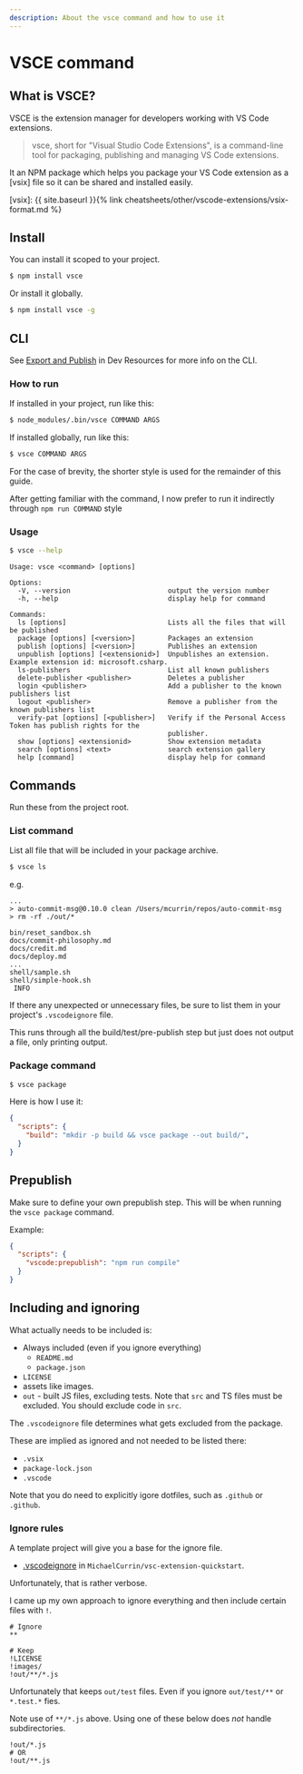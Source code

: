 ```yaml
---
description: About the vsce command and how to use it
---
```

# VSCE command


## What is VSCE?

VSCE is the extension manager for developers working with VS Code extensions.

> vsce, short for "Visual Studio Code Extensions", is a command-line tool for packaging, publishing and managing VS Code extensions.

It an NPM package which helps you package your VS Code extension as a [vsix] file so it can be shared and installed easily.

[vsix]: {{ site.baseurl }}{% link cheatsheets/other/vscode-extensions/vsix-format.md %}


## Install

You can install it scoped to your project.

```sh
$ npm install vsce
```

Or install it globally.

```sh
$ npm install vsce -g
```


## CLI

See [Export and Publish](https://michaelcurrin.github.io/dev-resources/resources/other/vscode-extensions/export-publish.html) in Dev Resources for more info on the CLI.

### How to run

If installed in your project, run like this:

```sh
$ node_modules/.bin/vsce COMMAND ARGS
```

If installed globally, run like this:

```sh
$ vsce COMMAND ARGS
```

For the case of brevity, the shorter style is used for the remainder of this guide.

After getting familiar with the command, I now prefer to run it indirectly through `npm run COMMAND` style


### Usage

```sh
$ vsce --help
```
```
Usage: vsce <command> [options]

Options:
  -V, --version                        output the version number
  -h, --help                           display help for command

Commands:
  ls [options]                         Lists all the files that will be published
  package [options] [<version>]        Packages an extension
  publish [options] [<version>]        Publishes an extension
  unpublish [options] [<extensionid>]  Unpublishes an extension. Example extension id: microsoft.csharp.
  ls-publishers                        List all known publishers
  delete-publisher <publisher>         Deletes a publisher
  login <publisher>                    Add a publisher to the known publishers list
  logout <publisher>                   Remove a publisher from the known publishers list
  verify-pat [options] [<publisher>]   Verify if the Personal Access Token has publish rights for the
                                       publisher.
  show [options] <extensionid>         Show extension metadata
  search [options] <text>              search extension gallery
  help [command]                       display help for command
```


## Commands

Run these from the project root.

### List command

List all file that will be included in your package archive.

```sh
$ vsce ls
```
e.g.

```
...
> auto-commit-msg@0.10.0 clean /Users/mcurrin/repos/auto-commit-msg
> rm -rf ./out/*

bin/reset_sandbox.sh
docs/commit-philosophy.md
docs/credit.md
docs/deploy.md
...
shell/sample.sh
shell/simple-hook.sh
 INFO
```

If there any unexpected or unnecessary files, be sure to list them in your project's `.vscodeignore` file.

This runs through all the build/test/pre-publish step but just does not output a file, only printing output.

### Package command

```sh
$ vsce package
```

Here is how I use it:

```json
{
  "scripts": {
    "build": "mkdir -p build && vsce package --out build/",
  }
}
```


## Prepublish

Make sure to define your own prepublish step. This will be when running the `vsce package` command.


Example: 

```json
{
  "scripts": {
    "vscode:prepublish": "npm run compile"
  }
}
```


## Including and ignoring

What actually needs to be included is:

- Always included (even if you ignore everything)
    - `README.md`
    - `package.json`
- `LICENSE`
- assets like images.
- `out` - built JS files, excluding tests. Note that `src` and TS files must be excluded.
You should exclude code in `src`.

The `.vscodeignore` file determines what gets excluded from the package. 

These are implied as ignored and not needed to be listed there:

- `.vsix`
- `package-lock.json`
- `.vscode`

Note that you do need to explicitly igore dotfiles, such as `.github` or `.github`. 

### Ignore rules

A template project will give you a base for the ignore file.

- [.vscodeignore](https://github.com/MichaelCurrin/vsc-extension-quickstart/blob/master/.vscodeignore) in `MichaelCurrin/vsc-extension-quickstart`.

Unfortunately, that is rather verbose.

I came up my own approach to ignore everything and then include certain files with `!`. 

```
# Ignore
**

# Keep
!LICENSE
!images/
!out/**/*.js
```

Unfortunately that keeps `out/test` files. Even if you ignore `out/test/**` or `*.test.*` fies. 

Note use of `**/*.js` above. Using one of these below does _not_ handle subdirectories.

```
!out/*.js
# OR
!out/**.js
```
